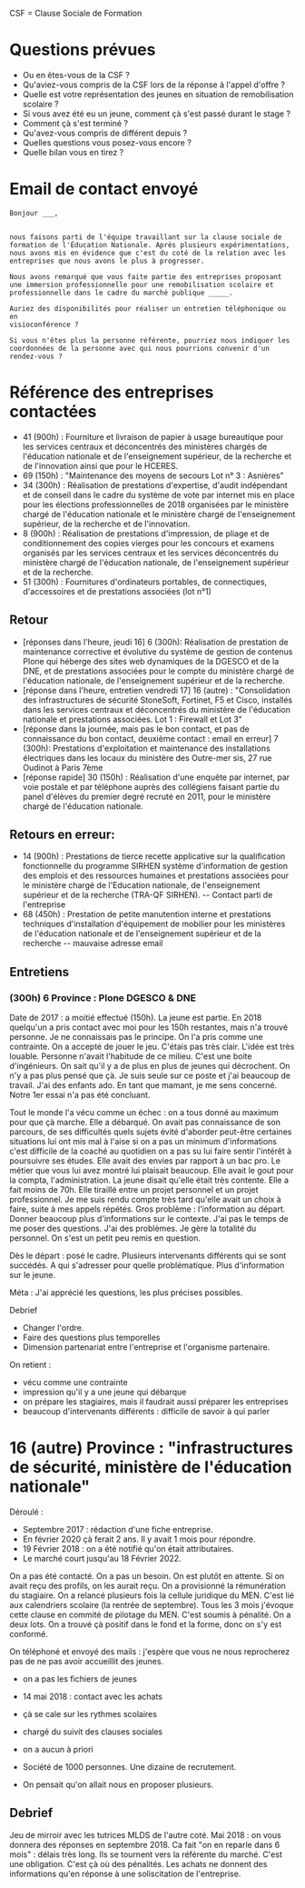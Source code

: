 CSF = Clause Sociale de Formation

# Questions prévues

- Ou en êtes-vous de la CSF ?
- Qu'aviez-vous compris de la CSF lors de la réponse à l'appel d'offre ?
- Quelle est votre représentation des jeunes en situation de remobilisation scolaire ?
- Si vous avez été eu un jeune, comment çà s'est passé durant le stage ?
- Comment çà s'est terminé ?
- Qu'avez-vous compris de différent depuis ?
- Quelles questions vous posez-vous encore ?
- Quelle bilan vous en tirez ?


# Email de contact envoyé

```
Bonjour ___,


nous faisons parti de l'équipe travaillant sur la clause sociale de formation de l'Éducation Nationale. Après plusieurs expérimentations, nous avons mis en évidence que c'est du coté de la relation avec les entreprises que nous avons le plus à progresser.

Nous avons remarqué que vous faite partie des entreprises proposant une immersion professionnelle pour une remobilisation scolaire et professionnelle dans le cadre du marché publique _____.

Auriez des disponibilités pour réaliser un entretien téléphonique ou en
visioconférence ?

Si vous n'êtes plus la personne référente, pourriez nous indiquer les coordonnées de la personne avec qui nous pourrions convenir d'un rendez-vous ?
```


# Référence des entreprises contactées

- 41 (900h) : Fourniture et livraison de papier à usage bureautique pour les services centraux et déconcentrés des ministères chargés de l'éducation nationale et de l'enseignement supérieur, de la recherche et de l'innovation ainsi que pour le HCERES. 
- 69 (150h) : "Maintenance des moyens de secours Lot n° 3 : Asnières"
- 34 (300h) : Réalisation de prestations d'expertise, d'audit indépendant et de conseil dans le cadre du système de vote par internet mis en place pour les élections professionnelles de 2018 organisées par le ministère chargé de l'éducation nationale et le ministère chargé de l'enseignement supérieur, de la recherche et de l'innovation. 
- 8 (900h) : Réalisation de prestations d'impression, de pliage et de conditionnement des copies vierges pour les concours et examens organisés par les services centraux et les services déconcentrés du ministère chargé de l'éducation nationale, de l'enseignement supérieur et de la recherche. 
- 51 (300h) : Fournitures d'ordinateurs portables, de connectiques, d'accessoires et de prestations associées (lot n°1)

## Retour

- [réponses dans l'heure, jeudi 16] 6 (300h): Réalisation de prestation de maintenance corrective et évolutive du système de gestion de contenus Plone qui héberge des sites web dynamiques de la DGESCO et de la DNE, et de prestations associées pour le compte du ministère chargé de l'éducation nationale, de l'enseignement supérieur et de la recherche. 
- [réponse dans l'heure, entretien vendredi 17] 16 (autre) : "Consolidation des infrastructures de sécurité StoneSoft, Fortinet, F5 et Cisco, installés dans les services centraux et déconcentrés du ministère de l'éducation nationale et prestations associées. Lot 1 : Firewall et Lot 3"
- [réponse dans la journée, mais pas le bon contact, et pas de connaissance du bon contact, deuxième contact : email en erreur] 7 (300h): Prestations d'exploitation et maintenance des installations électriques dans les locaux du ministère des Outre-mer sis, 27 rue Oudinot à Paris 7ème
- [réponse rapide] 30 (150h) : Réalisation d'une enquête par internet, par voie postale et par téléphone auprès des collégiens faisant partie du panel d'élèves du premier degré recruté en 2011, pour le ministère chargé de l'éducation nationale. 

## Retours en erreur:

- 14 (900h) : Prestations de tierce recette applicative sur la qualification fonctionnelle du programme SIRHEN système d'information de gestion des emplois et des ressources humaines et prestations associées pour le ministère chargé de l'Education nationale, de l'enseignement supérieur et de la recherche (TRA-QF SIRHEN). -- Contact parti de l'entreprise
- 68 (450h) : Prestation de petite manutention interne et prestations techniques d'installation d'équipement de mobilier pour les ministères de l'éducation nationale et de l'enseignement supérieur et de la recherche -- mauvaise adresse email

## Entretiens

### (300h) 6 Province : Plone DGESCO & DNE

Date de 2017 : a moitié effectué (150h). La jeune est partie. En 2018 quelqu'un a pris contact avec moi pour les 150h restantes, mais n'a trouvé personne.
Je ne connaissais pas le principe. On l'a pris comme une contrainte. On a accepté de jouer le jeu.
C'étais pas très clair. L'idée est très louable.
Personne n'avait l'habitude de ce milieu. C'est une boite d'ingénieurs.
On sait qu'il y a de plus en plus de jeunes qui décrochent.
On n'y a pas plus pensé que çà.
Je suis seule sur ce poste et j'ai beaucoup de travail.
J'ai des enfants ado. En tant que mamant, je me sens concerné.
Notre 1er essai n'a pas été concluant.

Tout le monde l'a vécu comme un échec : on a tous donné au maximum pour que çà marche.
Elle a débarqué. On avait pas connaissance de son parcours, de ses difficultés
quels sujets évité d'aborder
peut-être certaines situations lui ont mis mal à l'aise
si on a pas un minimum d'informations c'est difficile de la coaché au quotidien
on a pas su lui faire sentir l'intérêt à poursuivre ses études.
Elle avait des envies par rapport à un bac pro.
Le métier que vous lui avez montré lui plaisait beaucoup.
Elle avait le gout pour la compta, l'administration.
La jeune disait qu'elle était très contente.
Elle a fait moins de 70h.
Elle tiraillé entre un projet personnel et un projet professionnel.
Je me suis rendu compte très tard qu'elle avait un choix à faire, suite à mes appels répétés.
Gros problème : l'information au départ. Donner beaucoup plus d'informations sur le contexte.
J'ai pas le temps de me poser des questions. J'ai des problèmes.
Je gère la totalité du personnel.
On s'est un petit peu remis en question.

Dès le départ : posé le cadre. Plusieurs intervenants différents qui se sont succédés. A qui s'adresser pour quelle problématique. Plus d'information sur le jeune.


Méta : J'ai apprécié les questions, les plus précises possibles.

Debrief
- Changer l'ordre.
- Faire des questions plus temporelles
- Dimension partenariat entre l'entreprise et l'organisme partenaire.

On retient :
- vécu comme une contrainte
- impression qu'il y a une jeune qui débarque
- on prépare les stagiaires, mais il faudrait aussi préparer les entreprises
- beaucoup d'intervenants différents : difficile de savoir à qui parler

# 16 (autre) Province : "infrastructures de sécurité, ministère de l'éducation nationale"

Déroulé :
- Septembre 2017 : rédaction d'une fiche entreprise.
- En février 2020 çà ferait 2 ans. Il y avait 1 mois pour répondre.
- 19 Février 2018 : on a été notifié qu'on était attributaires.
- Le marché court jusqu'au 18 Février 2022.

On a pas été contacté.
On a pas un besoin. On est plutôt en attente.
Si on avait reçu des profils, on les aurait reçu.
On a provisionné la rémunération du stagiaire.
On a relancé plusieurs fois la cellule juridique du MEN.
C'est lié aux calendriers scolaire (la rentrée de septembre).
Tous les 3 mois j'évoque cette clause en commité de pilotage du MEN.
C'est soumis à pénalité.
On a deux lots.
On a trouvé çà positif dans le fond et la forme, donc on s'y est conformé.

On téléphoné et envoyé des mails : j'espère que vous ne nous reprocherez pas de ne pas avoir accueillit des jeunes.
- on a pas les fichiers de jeunes
- 14 mai 2018 : contact avec les achats
- çà se cale sur les rythmes scolaires
- chargé du suivit des clauses sociales

- on a aucun à priori
- Société de 1000 personnes. Une dizaine de recrutement.
- On pensait qu'on allait nous en proposer plusieurs.

## Debrief

Jeu de mirroir avec les tutrices MLDS de l'autre coté.
Mai 2018 : on vous donnera des réponses en septembre 2018. Ca fait "on en reparle dans 6 mois" : délais très long.
Ils se tournent vers la référente du marché.
C'est une obligation. C'est çà où des pénalités.
Les achats ne donnent des informations qu'en réponse à une soliscitation de l'entreprise.
